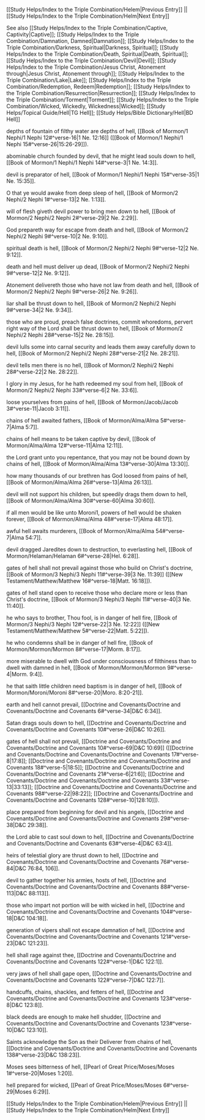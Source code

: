 [[Study Helps/Index to the Triple Combination/Helem|Previous Entry]]  ||  [[Study Helps/Index to the Triple Combination/Helm|Next Entry]]

 See also [[Study Helps/Index to the Triple Combination/Captive, Captivity|Captive]]; [[Study Helps/Index to the Triple Combination/Damnation, Damned|Damnation]]; [[Study Helps/Index to the Triple Combination/Darkness, Spiritual|Darkness, Spiritual]]; [[Study Helps/Index to the Triple Combination/Death, Spiritual|Death, Spiritual]]; [[Study Helps/Index to the Triple Combination/Devil|Devil]]; [[Study Helps/Index to the Triple Combination/Jesus Christ, Atonement through|Jesus Christ, Atonement through]]; [[Study Helps/Index to the Triple Combination/Lake|Lake]]; [[Study Helps/Index to the Triple Combination/Redemption, Redeem|Redemption]]; [[Study Helps/Index to the Triple Combination/Resurrection|Resurrection]]; [[Study Helps/Index to the Triple Combination/Torment|Torment]]; [[Study Helps/Index to the Triple Combination/Wicked, Wickedly, Wickedness|Wicked]]; [[Study Helps/Topical Guide/Hell|TG Hell]]; [[Study Helps/Bible Dictionary/Hell|BD Hell]]

 depths of fountain of filthy water are depths of hell, [[Book of Mormon/1 Nephi/1 Nephi 12#^verse-16|1 Ne. 12:16]] ([[Book of Mormon/1 Nephi/1 Nephi 15#^verse-26|15:26-29]]).

 abominable church founded by devil, that he might lead souls down to hell, [[Book of Mormon/1 Nephi/1 Nephi 14#^verse-3|1 Ne. 14:3]].

 devil is preparator of hell, [[Book of Mormon/1 Nephi/1 Nephi 15#^verse-35|1 Ne. 15:35]].

 O that ye would awake from deep sleep of hell, [[Book of Mormon/2 Nephi/2 Nephi 1#^verse-13|2 Ne. 1:13]].

 will of flesh giveth devil power to bring men down to hell, [[Book of Mormon/2 Nephi/2 Nephi 2#^verse-29|2 Ne. 2:29]].

 God prepareth way for escape from death and hell, [[Book of Mormon/2 Nephi/2 Nephi 9#^verse-10|2 Ne. 9:10]].

 spiritual death is hell, [[Book of Mormon/2 Nephi/2 Nephi 9#^verse-12|2 Ne. 9:12]].

 death and hell must deliver up dead, [[Book of Mormon/2 Nephi/2 Nephi 9#^verse-12|2 Ne. 9:12]].

 Atonement delivereth those who have not law from death and hell, [[Book of Mormon/2 Nephi/2 Nephi 9#^verse-26|2 Ne. 9:26]].

 liar shall be thrust down to hell, [[Book of Mormon/2 Nephi/2 Nephi 9#^verse-34|2 Ne. 9:34]].

 those who are proud, preach false doctrines, commit whoredoms, pervert right way of the Lord shall be thrust down to hell, [[Book of Mormon/2 Nephi/2 Nephi 28#^verse-15|2 Ne. 28:15]].

 devil lulls some into carnal security and leads them away carefully down to hell, [[Book of Mormon/2 Nephi/2 Nephi 28#^verse-21|2 Ne. 28:21]].

 devil tells men there is no hell, [[Book of Mormon/2 Nephi/2 Nephi 28#^verse-22|2 Ne. 28:22]].

 I glory in my Jesus, for he hath redeemed my soul from hell, [[Book of Mormon/2 Nephi/2 Nephi 33#^verse-6|2 Ne. 33:6]].

 loose yourselves from pains of hell, [[Book of Mormon/Jacob/Jacob 3#^verse-11|Jacob 3:11]].

 chains of hell awaited fathers, [[Book of Mormon/Alma/Alma 5#^verse-7|Alma 5:7]].

 chains of hell means to be taken captive by devil, [[Book of Mormon/Alma/Alma 12#^verse-11|Alma 12:11]].

 the Lord grant unto you repentance, that you may not be bound down by chains of hell, [[Book of Mormon/Alma/Alma 13#^verse-30|Alma 13:30]].

 how many thousands of our brethren has God loosed from pains of hell, [[Book of Mormon/Alma/Alma 26#^verse-13|Alma 26:13]].

 devil will not support his children, but speedily drags them down to hell, [[Book of Mormon/Alma/Alma 30#^verse-60|Alma 30:60]].

 if all men would be like unto Moroni1, powers of hell would be shaken forever, [[Book of Mormon/Alma/Alma 48#^verse-17|Alma 48:17]].

 awful hell awaits murderers, [[Book of Mormon/Alma/Alma 54#^verse-7|Alma 54:7]].

 devil dragged Jaredites down to destruction, to everlasting hell, [[Book of Mormon/Helaman/Helaman 6#^verse-28|Hel. 6:28]].

 gates of hell shall not prevail against those who build on Christ's doctrine, [[Book of Mormon/3 Nephi/3 Nephi 11#^verse-39|3 Ne. 11:39]] ([[New Testament/Matthew/Matthew 16#^verse-18|Matt. 16:18]]).

 gates of hell stand open to receive those who declare more or less than Christ's doctrine, [[Book of Mormon/3 Nephi/3 Nephi 11#^verse-40|3 Ne. 11:40]].

 he who says to brother, Thou fool, is in danger of hell fire, [[Book of Mormon/3 Nephi/3 Nephi 12#^verse-22|3 Ne. 12:22]] ([[New Testament/Matthew/Matthew 5#^verse-22|Matt. 5:22]]).

 he who condemns shall be in danger of hell fire, [[Book of Mormon/Mormon/Mormon 8#^verse-17|Morm. 8:17]].

 more miserable to dwell with God under consciousness of filthiness than to dwell with damned in hell, [[Book of Mormon/Mormon/Mormon 9#^verse-4|Morm. 9:4]].

 he that saith little children need baptism is in danger of hell, [[Book of Mormon/Moroni/Moroni 8#^verse-20|Moro. 8:20-21]].

 earth and hell cannot prevail, [[Doctrine and Covenants/Doctrine and Covenants/Doctrine and Covenants 6#^verse-34|D&C 6:34]].

 Satan drags souls down to hell, [[Doctrine and Covenants/Doctrine and Covenants/Doctrine and Covenants 10#^verse-26|D&C 10:26]].

 gates of hell shall not prevail, [[Doctrine and Covenants/Doctrine and Covenants/Doctrine and Covenants 10#^verse-69|D&C 10:69]] ([[Doctrine and Covenants/Doctrine and Covenants/Doctrine and Covenants 17#^verse-8|17:8]]; [[Doctrine and Covenants/Doctrine and Covenants/Doctrine and Covenants 18#^verse-5|18:5]]; [[Doctrine and Covenants/Doctrine and Covenants/Doctrine and Covenants 21#^verse-6|21:6]]; [[Doctrine and Covenants/Doctrine and Covenants/Doctrine and Covenants 33#^verse-13|33:13]]; [[Doctrine and Covenants/Doctrine and Covenants/Doctrine and Covenants 98#^verse-22|98:22]]; [[Doctrine and Covenants/Doctrine and Covenants/Doctrine and Covenants 128#^verse-10|128:10]]).

 place prepared from beginning for devil and his angels, [[Doctrine and Covenants/Doctrine and Covenants/Doctrine and Covenants 29#^verse-38|D&C 29:38]].

 the Lord able to cast soul down to hell, [[Doctrine and Covenants/Doctrine and Covenants/Doctrine and Covenants 63#^verse-4|D&C 63:4]].

 heirs of telestial glory are thrust down to hell, [[Doctrine and Covenants/Doctrine and Covenants/Doctrine and Covenants 76#^verse-84|D&C 76:84, 106]].

 devil to gather together his armies, hosts of hell, [[Doctrine and Covenants/Doctrine and Covenants/Doctrine and Covenants 88#^verse-113|D&C 88:113]].

 those who impart not portion will be with wicked in hell, [[Doctrine and Covenants/Doctrine and Covenants/Doctrine and Covenants 104#^verse-18|D&C 104:18]].

 generation of vipers shall not escape damnation of hell, [[Doctrine and Covenants/Doctrine and Covenants/Doctrine and Covenants 121#^verse-23|D&C 121:23]].

 hell shall rage against thee, [[Doctrine and Covenants/Doctrine and Covenants/Doctrine and Covenants 122#^verse-1|D&C 122:1]].

 very jaws of hell shall gape open, [[Doctrine and Covenants/Doctrine and Covenants/Doctrine and Covenants 122#^verse-7|D&C 122:7]].

 handcuffs, chains, shackles, and fetters of hell, [[Doctrine and Covenants/Doctrine and Covenants/Doctrine and Covenants 123#^verse-8|D&C 123:8]].

 black deeds are enough to make hell shudder, [[Doctrine and Covenants/Doctrine and Covenants/Doctrine and Covenants 123#^verse-10|D&C 123:10]].

 Saints acknowledge the Son as their Deliverer from chains of hell, [[Doctrine and Covenants/Doctrine and Covenants/Doctrine and Covenants 138#^verse-23|D&C 138:23]].

 Moses sees bitterness of hell, [[Pearl of Great Price/Moses/Moses 1#^verse-20|Moses 1:20]].

 hell prepared for wicked, [[Pearl of Great Price/Moses/Moses 6#^verse-29|Moses 6:29]].

[[Study Helps/Index to the Triple Combination/Helem|Previous Entry]]  ||  [[Study Helps/Index to the Triple Combination/Helm|Next Entry]]